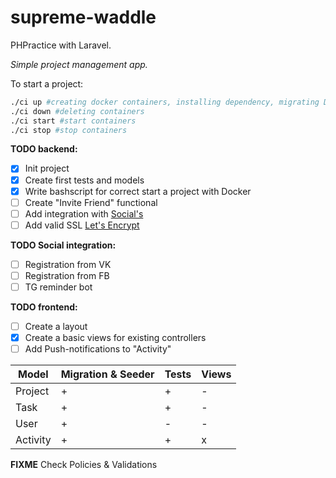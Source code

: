 # supreme-waddle
PHPractice with Laravel.

*Simple project management app.*

To start a project:
```bash
./ci up #creating docker containers, installing dependency, migrating DB
./ci down #deleting containers
./ci start #start containers
./ci stop #stop containers
```


**TODO backend:**
- [x] Init project
- [x] Create first tests and models
- [x] Write bashscript for correct start a project with Docker
- [ ] Create "Invite Friend" functional
- [ ] Add integration with [Social's](https://github.com/SocialiteProviders/Providers)
- [ ] Add valid SSL [Let's Encrypt](https://letsencrypt.org/)

**TODO Social integration:**
- [ ] Registration from VK
- [ ] Registration from FB
- [ ] TG reminder bot

**TODO frontend:**
- [ ] Create a layout
- [x] Create a basic views for existing controllers
- [ ] Add Push-notifications to "Activity"

Model | Migration & Seeder | Tests | Views
------------ | ------------- | ------------- | -------------
Project | + | + | -
Task | + | + | -
User | + | - | -
Activity | + | + | x

**FIXME**
Check Policies & Validations